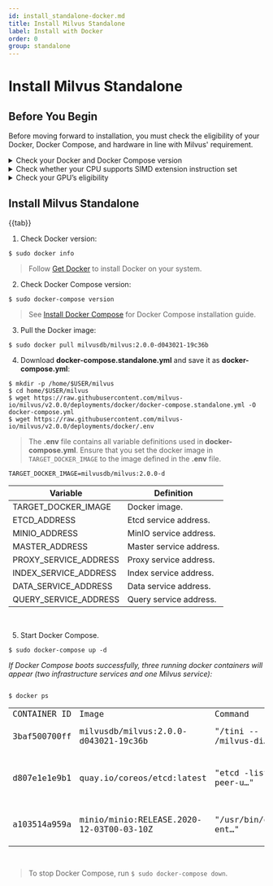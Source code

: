 ```yaml
---
id: install_standalone-docker.md
title: Install Milvus Standalone
label: Install with Docker
order: 0
group: standalone
---
```


# Install Milvus Standalone

## Before You Begin

Before moving forward to installation, you must check the eligibility of your Docker, Docker Compose, and hardware in line with Milvus' requirement.

<details><summary>Check your Docker and Docker Compose version</summary>

<div class="alert note">
Docker Compose is the recommended way to install Milvus.
</div>

- Docker version 19.03 or higher is required. 
- Docker Compose version 1.25.1 or higher is required. 
</details>
<a href="#cpu_support"></a><details><summary>Check whether your CPU supports SIMD extension instruction set</summary>

{{fragments/cpu_support.md}}
</details>

<details><summary>Check your GPU’s eligibility</summary>
Milvus Standalone supports GPU acceleration on floating vectors. 
{{fragments/gpu_support.md}}
</details>

## Install Milvus Standalone

{{tab}}

1. Check Docker version:

```
$ sudo docker info
```

> Follow [Get Docker](https://docs.docker.com/get-docker/) to install Docker on your system.

2. Check Docker Compose version:

```
$ sudo docker-compose version
```

> See [Install Docker Compose](https://docs.docker.com/compose/install/) for Docker Compose installation guide.

3. Pull the Docker image:

```
$ sudo docker pull milvusdb/milvus:2.0.0-d043021-19c36b
```

4. Download **docker-compose.standalone.yml** and save it as **docker-compose.yml**:

```
$ mkdir -p /home/$USER/milvus
$ cd home/$USER/milvus
$ wget https://raw.githubusercontent.com/milvus-io/milvus/v2.0.0/deployments/docker/docker-compose.standalone.yml -O docker-compose.yml
$ wget https://raw.githubusercontent.com/milvus-io/milvus/v2.0.0/deployments/docker/.env
```
> The **.env** file contains all variable definitions used in **docker-compose.yml**. Ensure that you set the docker image in `TARGET_DOCKER_IMAGE` to the image defined in the **.env** file.
```
TARGET_DOCKER_IMAGE=milvusdb/milvus:2.0.0-d
```



| Variable      | Definition |
| ----------- | ----------- |
| TARGET_DOCKER_IMAGE         | Docker image.       |
| ETCD_ADDRESS   | 	Etcd service address.        |
| MINIO_ADDRESS      | MinIO service address.       |
| MASTER_ADDRESS   | Master service address.        |
| PROXY_SERVICE_ADDRESS      | Proxy service address.       |
| INDEX_SERVICE_ADDRESS   | Index service address.        |
| DATA_SERVICE_ADDRESS      | Data service address.       |
| QUERY_SERVICE_ADDRESS   | Query service address.        |

<br/>

5. Start Docker Compose.

```
$ sudo docker-compose up -d 
```
*If Docker Compose boots successfully, three running docker containers will appear (two infrastructure services and one Milvus service):*

<code>
$ docker ps 
<table>
    <tr>
        <td>CONTAINER ID</td>
        <td>Image</td>
        <td>Command</td>
        <td>Created</td>
        <td>Status</td>
        <td>Ports</td>
        <td>Names</td>
    </tr>
    <tr>
        <td>3baf500700ff</td>
        <td>milvusdb/milvus:2.0.0-d043021-19c36b</td>
        <td>"/tini -- /milvus-di…"</td>
        <td>3 seconds ago</td>
        <td>6 seconds ago</td>
        <td>0.0.0.0:19530-&gt;19530/tcp</td>
        <td>deploy_standalone_1</td>
    </tr>
    <tr>
        <td>d807e1e1e9b1</td>
        <td>quay.io/coreos/etcd:latest</td>
        <td>"etcd -listen-peer-u…"</td>
        <td>6 seconds ago</td>
        <td>Up 4 seconds</td>
        <td>0.0.0.0:2379-2380-&gt;2379-2380/tcp, 0.0.0.0:4001-&gt;4001/tcp</td>
        <td>deploy_etcd_1</td>
    </tr>
    <tr>
        <td>a103514a959a</td>
        <td>minio/minio:RELEASE.2020-12-03T00-03-10Z</td>
        <td>"/usr/bin/docker-ent…"</td>
        <td>6 seconds ago</td>
        <td>Up 4 seconds (health: starting)</td>
        <td>0.0.0.0:9000-&gt;9000/tcp</td>
        <td>deploy_etcd_1</td>
    </tr>
</table>
</code>

> To stop Docker Compose, run ```$ sudo docker-compose down```.